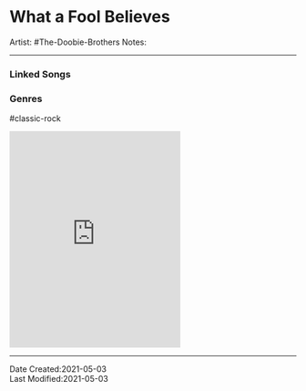 # What a Fool Believes
Artist: #The-Doobie-Brothers
Notes: 

---
### Linked Songs

### Genres
#classic-rock

<iframe src="https://open.spotify.com/embed/track/2yBVeksU2EtrPJbTu4ZslK" width="300" height="380" frameborder="0" allowtransparency="true" allow="encrypted-media"></iframe>

---
Date Created:2021-05-03  
Last Modified:2021-05-03